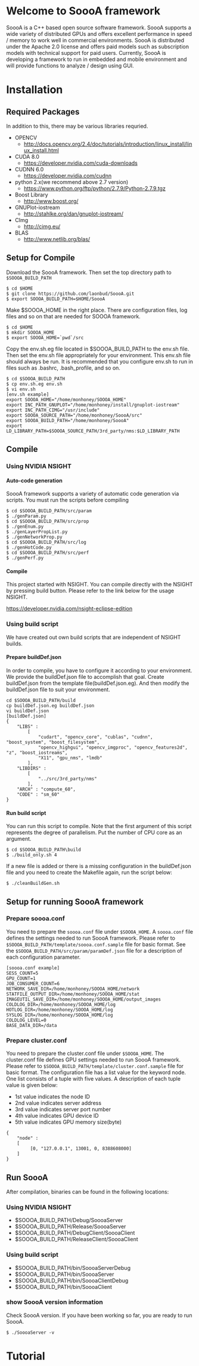 # Welcome to SoooA framework

SoooA is a C++ based open source software framework. SoooA supports a wide variety of distributed GPUs and offers excellent performance in speed / memory to work well in commercial environments. SoooA is distributed under the Apache 2.0 license and offers paid models such as subscription models with technical support for paid users. Currently, SoooA is developing a framework to run in embedded and mobile environment and will provide functions to analyze / design using GUI.

# Installation
## Required Packages

In addition to this, there may be various libraries requried.

* OPENCV
  * http://docs.opencv.org/2.4/doc/tutorials/introduction/linux_install/linux_install.html
* CUDA 8.0
  * https://developer.nvidia.com/cuda-downloads
* CUDNN 6.0
  * https://developer.nvidia.com/cudnn
* python 2.x(we recommend above 2.7 version)
  * https://www.python.org/ftp/python/2.7.9/Python-2.7.9.tgz
* Boost Library
  * http://www.boost.org/
* GNUPlot-iostream
  * http://stahlke.org/dan/gnuplot-iostream/
* CImg
  * http://cimg.eu/
* BLAS
  * http://www.netlib.org/blas/

## Setup for Compile
Download the SoooA framework. Then set the top directory path to `$SOOOA_BUILD_PATH`

```
$ cd $HOME
$ git clone https://github.com/laonbud/SoooA.git
$ export SOOOA_BUILD_PATH=$HOME/SoooA
```

Make $SOOOA_HOME in the right place. There are configuration files, log files and so on that are needed for SOOOA framework.

```
$ cd $HOME
$ mkdir SOOOA_HOME
$ export SOOOA_HOME=`pwd`/src
```

Copy the env.sh.eg file located in $SOOOA_BUILD_PATH to the env.sh file. Then set the env.sh file appropriately for your environment. This env.sh file should always be run. It is recommended that you configure env.sh to run in files such as .bashrc, .bash_profile, and so on.

```
$ cd $SOOOA_BUILD_PATH
$ cp env.sh.eg env.sh
$ vi env.sh
[env.sh example]
export SOOOA_HOME="/home/monhoney/SOOOA_HOME"
export INC_PATH_GNUPLOT="/home/monhoney/install/gnuplot-iostream"
export INC_PATH_CIMG="/usr/include"
export SOOOA_SOURCE_PATH="/home/monhoney/SoooA/src"
export SOOOA_BUILD_PATH="/home/monhoney/SoooA"
export LD_LIBRARY_PATH=$SOOOA_SOURCE_PATH/3rd_party/nms:$LD_LIBRARY_PATH
```

## Compile
### Using NVIDIA NSIGHT
#### Auto-code generation

SoooA framework supports a variety of automatic code generation via scripts. You must run the scripts before compiling

```
$ cd $SOOOA_BUILD_PATH/src/param
$ ./genParam.py
$ cd $SOOOA_BUILD_PATH/src/prop
$ ./genEnum.py
$ ./genLayerPropList.py
$ ./genNetworkProp.py
$ cd $SOOOA_BUILD_PATH/src/log
$ ./genHotCode.py
$ cd $SOOOA_BUILD_PATH/src/perf
$ ./genPerf.py
```

#### Compile

This project started with NSIGHT. You can compile directly with the NSIGHT by pressing build button. Please refer to the link below for the usage NSIGHT.

https://developer.nvidia.com/nsight-eclipse-edition

### Using build script

We have created out own build scripts that are independent of NSIGHT builds.

#### Prepare buildDef.json

In order to compile, you have to configure it according to your environment. We provide the buildDef.json file to accomplish that goal. Create buildDef.json from the template file(buildDef.json.eg). And then modify the buildDef.json file to suit your environment.

```
cd $SOOOA_BUILD_PATH/build
cp buildDef.json.eg buildDef.json
vi buildDef.json
[buildDef.json]
{
    "LIBS" :
        [
            "cudart", "opencv_core", "cublas", "cudnn", "boost_system", "boost_filesystem",
            "opencv_highgui", "opencv_imgproc", "opencv_features2d", "z", "boost_iostreams",
            "X11", "gpu_nms", "lmdb"
        ],
    "LIBDIRS" :
        [
            "../src/3rd_party/nms"
        ],
    "ARCH" : "compute_60",
    "CODE" : "sm_60"
}
```

#### Run build script

You can run this script to compile. Note that the first argument of this script represents the degree of parallelism. Put the number of CPU core as an argument.

```
$ cd $SOOOA_BUILD_PATH\build
$ ./build_only.sh 4
```

If a new file is added or there is a missing configuration in the buildDef.json file and you need to create the Makefile again, run the script below:

```
$ ./cleanBuildGen.sh
```

## Setup for running SoooA framework
### Prepare soooa.conf

You need to prepare the `soooa.conf` file under `$SOOOA_HOME`. A `soooa.conf` file defines the settings needed to run SoooA framework. Please refer to `$SOOOA_BUILD_PATH/template/soooa.conf.sample` file for basic format. See the `$SOOOA_BUILD_PATH/src/param/paramDef.json` file for a description of each configuration parameter.

```
[soooa.conf example]
SESS_COUNT=5
GPU_COUNT=1
JOB_CONSUMER_COUNT=6
NETWORK_SAVE_DIR=/home/monhoney/SOOOA_HOME/network
STATFILE_OUTPUT_DIR=/home/monhoney/SOOOA_HOME/stat
IMAGEUTIL_SAVE_DIR=/home/monhoney/SOOOA_HOME/output_images
COLDLOG_DIR=/home/monhoney/SOOOA_HOME/log
HOTLOG_DIR=/home/monhoney/SOOOA_HOME/log
SYSLOG_DIR=/home/monhoney/SOOOA_HOME/log
COLDLOG_LEVEL=0
BASE_DATA_DIR=/data
```

### Prepare cluster.conf

You need to prepare the cluster.conf file under `$SOOOA_HOME`. The cluster.conf file defines GPU settings needed to run SoooA framework. Please refer to `$SOOOA_BUILD_PATH/template/cluster.conf.sample` file for basic format. The configuration file has a list value for the keyword node. One list consists of a tuple with five values. A description of each tuple value is given below:

* 1st value indicates the node ID
* 2nd value indicates server address
* 3rd value indicates server port number
* 4th value indicates GPU device ID
* 5th value indicates GPU memory size(byte)

```
{
    "node" : 
    [
         [0, "127.0.0.1", 13001, 0, 8388608000]
    ]
}
```

## Run SoooA

After compilation, binaries can be found in the following locations:

### Using NVIDIA NSIGHT

* $SOOOA_BUILD_PATH/Debug/SoooaServer
* $SOOOA_BUILD_PATH/Release/SoooaServer
* $SOOOA_BUILD_PATH/DebugClient/SoooaClient
* $SOOOA_BUILD_PATH/ReleaseClient/SoooaClient

### Using build script

* $SOOOA_BUILD_PATH/bin/SoooaServerDebug
* $SOOOA_BUILD_PATH/bin/SoooaServer
* $SOOOA_BUILD_PATH/bin/SoooaClientDebug
* $SOOOA_BUILD_PATH/bin/SoooaClient

### show SoooA version information

Check SoooA version. If you have been working so far, you are ready to run SoooA.

```
$ ./SoooaServer -v
```

# Tutorial